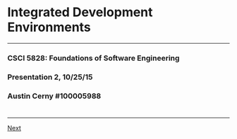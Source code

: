 # Integrated Development Environments
***

### CSCI 5828: Foundations of Software Engineering
### Presentation 2, 10/25/15
### Austin Cerny #100005988
# 
***
  
[Next](https://github.com/AustinCerny/CSCI582_Presentation2_IDEs/blob/master/slide02.md)
